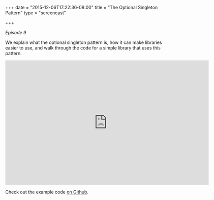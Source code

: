 +++
date = "2015-12-06T17:22:36-08:00"
title = "The Optional Singleton Pattern"
type = "screencast"

+++

_Episode 9_

We explain what the optional singleton pattern is, how it can make libraries easier to use, and walk through the code for a simple library that uses this pattern.
<!--more-->

<iframe
  class="ytplayer"
  type="text/html"
  width="640"
  height="390"
  src="https://www.youtube.com/embed/kZ1YwEH-OdQ?autoplay=0&origin=https://www.goin5minutes.com"
  frameborder="0"
></iframe>

Check out the example code [on Github](https://github.com/arschles/go-in-5-minutes/tree/master/episode9).
